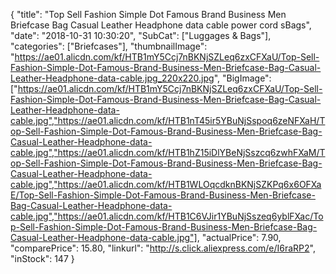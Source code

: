 {
	"title": "Top Sell Fashion Simple Dot Famous Brand Business Men Briefcase Bag Casual Leather Headphone data cable power cord sBags",
	"date": "2018-10-31 10:30:20",
	"SubCat": ["Luggages & Bags"],
	"categories": ["Briefcases"],
	"thumbnailImage": "https://ae01.alicdn.com/kf/HTB1mY5Ccj7nBKNjSZLeq6zxCFXaU/Top-Sell-Fashion-Simple-Dot-Famous-Brand-Business-Men-Briefcase-Bag-Casual-Leather-Headphone-data-cable.jpg_220x220.jpg",
	"BigImage": ["https://ae01.alicdn.com/kf/HTB1mY5Ccj7nBKNjSZLeq6zxCFXaU/Top-Sell-Fashion-Simple-Dot-Famous-Brand-Business-Men-Briefcase-Bag-Casual-Leather-Headphone-data-cable.jpg","https://ae01.alicdn.com/kf/HTB1nT45ir5YBuNjSspoq6zeNFXaH/Top-Sell-Fashion-Simple-Dot-Famous-Brand-Business-Men-Briefcase-Bag-Casual-Leather-Headphone-data-cable.jpg","https://ae01.alicdn.com/kf/HTB1hZ15iDlYBeNjSszcq6zwhFXaM/Top-Sell-Fashion-Simple-Dot-Famous-Brand-Business-Men-Briefcase-Bag-Casual-Leather-Headphone-data-cable.jpg","https://ae01.alicdn.com/kf/HTB1WLOqcdknBKNjSZKPq6x6OFXaE/Top-Sell-Fashion-Simple-Dot-Famous-Brand-Business-Men-Briefcase-Bag-Casual-Leather-Headphone-data-cable.jpg","https://ae01.alicdn.com/kf/HTB1C6VJir1YBuNjSszeq6yblFXac/Top-Sell-Fashion-Simple-Dot-Famous-Brand-Business-Men-Briefcase-Bag-Casual-Leather-Headphone-data-cable.jpg"],
	"actualPrice": 7.90,
	"comparePrice": 15.80,
	"linkurl": "http://s.click.aliexpress.com/e/I6raRP2",
	"inStock": 147
}
